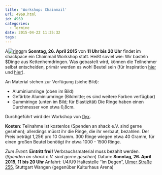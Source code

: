 ```yaml
---
title: 'Workshop: Chainmail'
url: 4969.html
id: 4969
categories:
  - Termine
date: 2015-04-22 11:35:32
tags:
---
```


A[![rings](https://blog.shackspace.de/wp-content/uploads/2014/04/rings-150x150.jpg)](https://blog.shackspace.de/wp-content/uploads/2014/04/rings.jpg)m **Sonntag, 26\. April 2015** von **11 Uhr bis 20 Uhr** findet im shackpace ein Chainmail Workshop statt. Heißt soviel wie: Wir basteln $Dinge aus Kettenhemdringen. Was gebastelt wird, können die Teilnehmer selbst entscheiden, primär werden es wohl Beutel sein (für Inspiration [hier](http://www.instructables.com/id/Legend-of-Zelda-Triforce-Chainmaille-Dice-Bag/) und [hier](https://www.kickstarter.com/projects/1477961390/chainmail-dice-bags-by-vitality-handmade-designs)).

An Material stehen zur Verfügung (siehe Bild):

*   Aluminiumringe (oben im Bild)
*   Gefärbte Aluminiumringe (Bildmitte; es sind weitere Farben verfügbar)
*   Gummiringe (unten im Bild; für Elastizität)
Die Ringe haben einen Durchmesser von etwa 0,8cm.

Durchgeführt wird der Workshop von [flyx](http://flyx.org/).

**Kosten**: Teilnahme ist kostenlos (Spenden an shack e.V. sind gerne gesehen);
allerdings müsst ihr die Ringe, die ihr verbaut, bezahlen. Der Preis beträgt 1,25€ pro 10 Gramm. 300 Ringe wiegen etwa 40 Gramm, für einen großen Beutel benötigt ihr etwa 1000 - 1500 Ringe.

_Zum Event:_
**Eintritt frei!** Verbrauchsmaterial muss bezahlt werden. (_Spenden an shack e.V. sind gerne gesehen_)
Datum: **Sonntag, 26\. April 2015, 11 bis 20 Uhr**
Anfahrt: U4/U9 Haltestelle “Im Degen”, [Ulmer Straße 255](https://blog.shackspace.de/?page_id=713), Stuttgart Wangen (gegenüber Kulturhaus Arena)